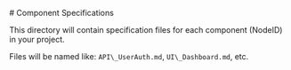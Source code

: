 \# Component Specifications



This directory will contain specification files for each component (NodeID) in your project.



Files will be named like: `API\_UserAuth.md`, `UI\_Dashboard.md`, etc.

